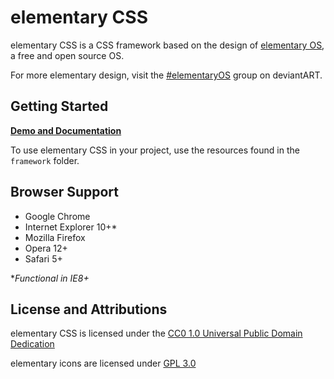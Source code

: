 # elementary CSS

elementary CSS is a CSS framework based on the design of [elementary OS](http://elementaryos.org/), a free and open source OS.

For more elementary design, visit the [#elementaryOS](http://elementaryos.deviantart.com/) group on deviantART.

## Getting Started

**[Demo and Documentation](http://nateify.github.com/elementary-CSS/)**

To use elementary CSS in your project, use the resources found in the `framework` folder.

## Browser Support

* Google Chrome
* Internet Explorer 10+*
* Mozilla Firefox
* Opera 12+
* Safari 5+

**Functional in IE8+*

## License and Attributions

elementary CSS is licensed under the [CC0 1.0 Universal Public Domain Dedication](http://creativecommons.org/publicdomain/zero/1.0/)

elementary icons are licensed under [GPL 3.0](http://www.gnu.org/licenses/gpl-3.0.txt)